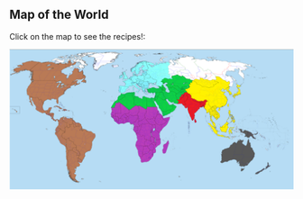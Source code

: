 <html>
<body>

<h2>Map of the World</h2>
<p>Click on the map to see the recipes!:</p>


<img src="images/daWorld.png" usemap="#image-map">
<map name="image-map">
    <area target="_self" alt="The Americas" title="The Americas" href="/indochina/theamericas" coords="-1,56,300,1081" shape="rect">
    <area target="_self" alt="Oceania" title="Oceania" href="/indochina/oceania" coords="1160,475,100" shape="circle">
    <area target="_self" alt="Sub-Saharan Africa" title="Sub-Saharan Africa" href="/indochina/africa" coords="700,475,200" shape="circle">
    <area target="_self" alt="Europe" title="Europe" href="/indochina/oceania" coords="500,100,600,200" shape="rect">
    <area target="_self" alt="Middle East, North Africa, Central Asia" title="Middle East, North Africa, Central Asoia" href="/indochina/oceania" coords="750,200,775,300" shape="rect">
    <area target="_self" alt="East/Southeast Asia" title="East/Southeast Asia" href="/indochina/eastsoutheastasia" coords="900,264,1000,660" shape="rect">
    <area target="_self" alt="South Asia" title="South Asia" href="/indochina/southasia" coords="850,200,900,300" shape="rect">
</map>

</body>
</html>

